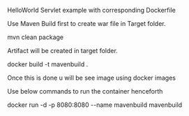 HelloWorld Servlet example with corresponding Dockerfile

Use Maven Build first to create war file in Target folder.

mvn clean package

Artifact will be created in target folder.

docker build -t mavenbuild .

Once this is done u will be see image using docker images

Use below commands to run the container henceforth

docker run -d -p 8080:8080 --name mavenbuild mavenbuild
